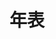 ---
title: "年表"
description: "这是“天轮”网站引言部分，提出了一个引人入胜的叙述，探索了一个高级外星文明，即伊罗欣，在地球生命的创造和发展中扮演了关键角色的假设。它深入探讨了这一理论的各个方面，从文明的基础和宗教融合到智能设计的概念，以及人类意识中潜在的伟大觉醒。这个叙事重新解释了古代经文和历史事件，提出了人类和外星生物之间的宇宙联系。每一章都邀请读者进入一个发人深思的旅程，挑战传统观念，鼓励探索人类的宇宙起源和命运。"
chapter: "2"
weight: 200
---